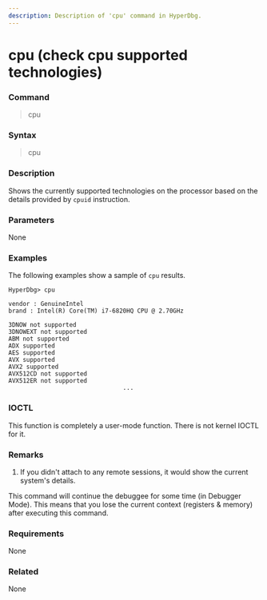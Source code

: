 ```yaml
---
description: Description of 'cpu' command in HyperDbg.
---
```


# cpu \(check cpu supported technologies\)

### Command

> cpu

### Syntax

> cpu

### Description

Shows the currently supported technologies on the processor based on the details provided by `cpuid` instruction.

### Parameters

None

### Examples

The following examples show a sample of `cpu` results.

```text
HyperDbg> cpu

vendor : GenuineIntel
brand : Intel(R) Core(TM) i7-6820HQ CPU @ 2.70GHz

3DNOW not supported
3DNOWEXT not supported
ABM not supported
ADX supported
AES supported
AVX supported
AVX2 supported
AVX512CD not supported
AVX512ER not supported
                                ...
```

### IOCTL

This function is completely a user-mode function. There is not kernel IOCTL for it.

### **Remarks**

1. If you didn't attach to any remote sessions, it would show the current system's details.

This command will continue the debuggee for some time \(in Debugger Mode\). This means that you lose the current context \(registers & memory\) after executing this command.

### Requirements

None

### Related

None

